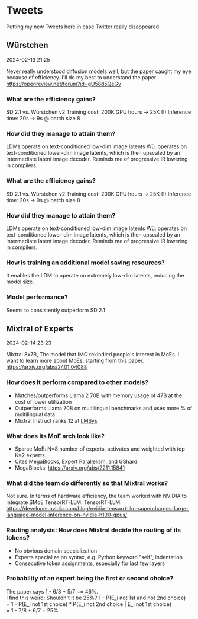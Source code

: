 # Tweets

Putting my new Tweets here in case Twitter really disappeared.


## Würstchen

2024-02-13 21:25

Never really understood diffusion models well, but the paper caught my eye because of efficiency.
I'll do my best to understand the paper
https://openreview.net/forum?id=gU58d5QeGv

### What are the efficiency gains?
SD 2.1 vs. Würstchen v2
Training cost: 200K GPU hours -> 25K (!)
Inference time: 20s -> 9s @ batch size 8

### How did they manage to attain them?
LDMs operate on text-conditioned low-dim image latents
Wü. operates on text-conditioned lower-dim image latents, which is then upscaled by an intermediate latent image decoder.
Reminds me of progressive IR lowering in compilers.

### What are the efficiency gains?
SD 2.1 vs. Würstchen v2
Training cost: 200K GPU hours -> 25K (!)
Inference time: 20s -> 9s @ batch size 8

### How did they manage to attain them?
LDMs operate on text-conditioned low-dim image latents
Wü. operates on text-conditioned lower-dim image latents, which is then upscaled by an intermediate latent image decoder.
Reminds me of progressive IR lowering in compilers.

### How is training an additional model saving resources?
It enables the LDM to operate on extremely low-dim latents, reducing the model size.

### Model performance?
Seems to consistently outperform SD 2.1


## Mixtral of Experts

2024-02-14 23:23

Mixtral 8x7B, The model that IMO rekindled people's interest in MoEs.
I want to learn more about MoEs, starting from this paper.
https://arxiv.org/abs/2401.04088


### How does it perform compared to other models?
- Matches/outperforms Llama 2 70B with memory usage of 47B at the cost of lower utilization
- Outperforms Llama 70B on multilingual benchmarks and uses more % of multilingual data
- Mixtral Instruct ranks 12 at [LMSys](https://huggingface.co/spaces/lmsys/chatbot-arena-leaderboard)


### What does its MoE arch look like?
- Sparse MoE: N=8 number of experts, activates and weighted with top K=2 experts.  
- Cites MegaBlocks, Expert Parallelism, and GShard.
- MegaBlocks: https://arxiv.org/abs/2211.15841


### What did the team do differently so that Mixtral works?
Not sure. In terms of hardware efficiency, the team worked with NVIDIA to integrate SMoE TensorRT-LLM.
TensorRT-LLM: https://developer.nvidia.com/blog/nvidia-tensorrt-llm-supercharges-large-language-model-inference-on-nvidia-h100-gpus/


### Routing analysis: How does Mixtral decide the routing of its tokens?
- No obvious domain specialization
- Experts specialize on syntax, e.g. Python keyword "self", indentation
- Consecutive token assignments, especially for last few layers

### Probability of an expert being the first or second choice?
The paper says 1 - 6/8 * 5/7 ~= 46%.  
I find this weird: Shouldn't it be 25%?
1 - P(E_i not 1st and not 2nd choice)  
= 1 - P(E_i not 1st choice) * P(E_i not 2nd choice | E_i not 1st choice)  
= 1 - 7/8 * 6/7 = 25%
